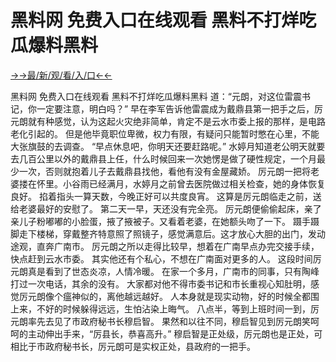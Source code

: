 # 黑料网 免费入口在线观看 黑料不打烊吃瓜爆料黑料 


<a href="https://hyp.senfoop.com?https://github.com">→→最/新/观/看/入/口←←</a>


黑料网 免费入口在线观看 黑料不打烊吃瓜爆料黑料 道：“元朗，对这位雷震书记，你一定要注意，明白吗？”
早在李军告诉他雷震成为戴鼎县第一把手之后，厉元朗就有种感觉，认为这起火灾绝非简单，肯定不是云水市委上报的那样，是电路老化引起的。
但是他毕竟职位卑微，权力有限，有疑问只能暂时憋在心里，不能大张旗鼓的去调查。
“早点休息吧，你明天还要赶路呢。”
水婷月知道老公明天就要去几百公里以外的戴鼎县上任，什么时候回来一次她愣是做了硬性规定，一个月最少一次，否则就抱着儿子去戴鼎县找他，看他有没有金屋藏娇。
厉元朗一把将老婆搂在怀里。小谷雨已经满月，水婷月之前曾去医院做过相关检查，她的身体恢复良好。
掐着指头一算天数，今晚正好可以共度良宵。
这算是厉元朗临走之前，送给老婆最好的安慰了。
第二天一早，天还没有完全亮。
厉元朗便偷偷起床，亲了亲儿子粉嘟嘟的小脸蛋，掖了掖被子。又看着老婆，在她额头吻了一下。
蹑手蹑脚走下楼梯，穿戴整齐特意照了照镜子，感觉满意后。这才放心大胆的出门，发动途观，直奔广南市。
厉元朗之所以走得比较早，想着在广南早点办完交接手续，快点赶到云水市委。
其实他还有个私心，不想在广南面对更多的人。
这段时间厉元朗真是看到了世态炎凉，人情冷暖。
在家一个多月，广南市的同事，只有陶峰打过一次电话，其余的没有。
大家都对他不得市委书记和市长重视心知肚明，感觉厉元朗像个瘟神似的，离他越远越好。
人本身就是现实动物，好的时候全都围上来，不好的时候躲得远远，生怕沾染上晦气。
八点半，等到上班时间一到，厉元朗率先去见了市政府秘书长穆启智。
果然和以往不同，穆启智见到厉元朗笑呵呵的主动伸出手来，“厉县长，恭喜高升。”
穆启智是正处级，厉元朗也是正处，可相比于市政府秘书长，厉元朗可是实权正处，县政府的一把手。

